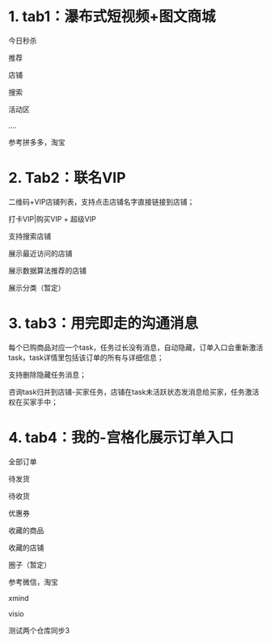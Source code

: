 # 1. tab1：瀑布式短视频+图文商城

今日秒杀

推荐

店铺

搜索

活动区

....

参考拼多多，淘宝

# 2. Tab2：联名VIP

二维码+VIP店铺列表，支持点击店铺名字直接链接到店铺；

打卡VIP|购买VIP + 超级VIP

支持搜索店铺

展示最近访问的店铺

展示数据算法推荐的店铺

展示分类（暂定）

# 3. tab3：用完即走的沟通消息

每个已购商品对应一个task，任务过长没有消息，自动隐藏，订单入口会重新激活task，task详情里包括该订单的所有与详细信息；

支持删除隐藏任务消息；

咨询task归并到店铺-买家任务，店铺在task未活跃状态发消息给买家，任务激活权在买家手中；

# 4. tab4：我的-宫格化展示订单入口

全部订单

待发货

待收货

优惠券

收藏的商品

收藏的店铺

圈子（暂定）



参考微信，淘宝



xmind

visio

测试两个仓库同步3


